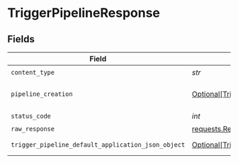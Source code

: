 # TriggerPipelineResponse


## Fields

| Field                                                                                                               | Type                                                                                                                | Required                                                                                                            | Description                                                                                                         |
| ------------------------------------------------------------------------------------------------------------------- | ------------------------------------------------------------------------------------------------------------------- | ------------------------------------------------------------------------------------------------------------------- | ------------------------------------------------------------------------------------------------------------------- |
| `content_type`                                                                                                      | *str*                                                                                                               | :heavy_check_mark:                                                                                                  | N/A                                                                                                                 |
| `pipeline_creation`                                                                                                 | [Optional[TriggerPipelinePipelineCreation]](../../models/operations/triggerpipelinepipelinecreation.md)             | :heavy_minus_sign:                                                                                                  | The created pipeline.                                                                                               |
| `status_code`                                                                                                       | *int*                                                                                                               | :heavy_check_mark:                                                                                                  | N/A                                                                                                                 |
| `raw_response`                                                                                                      | [requests.Response](https://requests.readthedocs.io/en/latest/api/#requests.Response)                               | :heavy_minus_sign:                                                                                                  | N/A                                                                                                                 |
| `trigger_pipeline_default_application_json_object`                                                                  | [Optional[TriggerPipelineDefaultApplicationJSON]](../../models/operations/triggerpipelinedefaultapplicationjson.md) | :heavy_minus_sign:                                                                                                  | Error response.                                                                                                     |